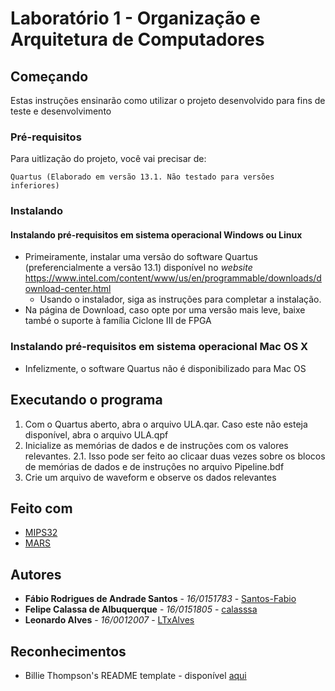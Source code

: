 # Laboratório 1 - Organização e Arquitetura de Computadores

## Começando

Estas instruções ensinarão como utilizar o projeto desenvolvido para fins de teste e desenvolvimento

### Pré-requisitos

Para uitlização do projeto, você vai precisar de:

```none
Quartus (Elaborado em versão 13.1. Não testado para versões inferiores)
```

### Instalando

#### Instalando pré-requisitos em sistema operacional Windows ou Linux

* Primeiramente, instalar uma versão do software Quartus (preferencialmente a versão 13.1) disponível no _website_ <https://www.intel.com/content/www/us/en/programmable/downloads/download-center.html>
  * Usando o instalador, siga as instruções para completar a instalação.
* Na página de Download, caso opte por uma versão mais leve, baixe també o suporte à família Ciclone III de FPGA

### Instalando pré-requisitos em sistema operacional Mac OS X

* Infelizmente, o software Quartus não é disponibilizado para Mac OS

## Executando o programa

1. Com o Quartus aberto, abra o arquivo ULA.qar. Caso este não esteja disponível, abra o arquivo ULA.qpf
2. Inicialize as memórias de dados e de instruções com os valores relevantes. 
    2.1. Isso pode ser feito ao clicaar duas vezes sobre os blocos de memórias de dados e de instruções no arquivo Pipeline.bdf
3. Crie um arquivo de waveform e observe os dados relevantes

## Feito com

* [MIPS32](https://www.mips.com/products/architectures/mips32-2/)
* [MARS](http://courses.missouristate.edu/kenvollmar/mars/)

## Autores

* **Fábio Rodrigues de Andrade Santos** - *16/0151783* - [Santos-Fabio](https://github.com/Santos-Fabio "GitHub de Fábio")
* **Felipe Calassa de Albuquerque** - *16/0151805* - [calasssa](https://github.com/calasssa "GitHub de Felipe")
* **Leonardo Alves** - *16/0012007* - [LTxAlves](https://github.com/LTxAlves "GitHub de Leonardo")

## Reconhecimentos

* Billie Thompson's README template - disponível [aqui](https://gist.github.com/PurpleBooth/109311bb0361f32d87a2#file-readme-template-md)

